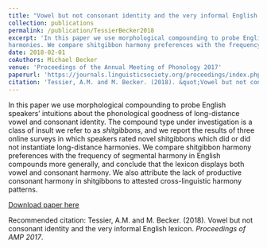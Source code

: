 ```yaml
---
title: "Vowel but not consonant identity and the very informal English lexicon"
collection: publications
permalink: /publication/TessierBecker2018
excerpt: 'In this paper we use morphological compounding to probe English speakers’ intuitions about the phonological goodness of long-distance vowel and consonant identity. The compound type under investigation is a class of insult we refer to as <i>shitgibbons</i>, and we report the results of three online surveys in which speakers rated novel shitgibbons which did or did not instantiate long-distance
harmonies. We compare shitgibbon harmony preferences with the frequency of segmental harmony in English compounds more generally, and conclude that the lexicon displays both vowel and consonant harmony. We also attribute the lack of productive consonant harmony in shitgibbons to attested cross-linguistic harmony patterns.'
date: 2018-02-01
coAuthors: Michael Becker
venue: 'Proceedings of the Annual Meeting of Phonology 2017'
paperurl: 'https://journals.linguisticsociety.org/proceedings/index.php/amphonology/article/view/4248'
citation: 'Tessier, A.M. and M. Becker. (2018). &quot;Vowel but not consonant identity and the very informal English lexicon.&quot; <i>Proceedings of AMP 2017</i>. '
---
```

In this paper we use morphological compounding to probe English speakers’ intuitions about the phonological goodness of long-distance vowel and consonant identity. The compound type under investigation is a class of insult we refer to as <i>shitgibbons</i>, and we report the results of three online surveys in which speakers rated novel shitgibbons which did or did not instantiate long-distance
harmonies. We compare shitgibbon harmony preferences with the frequency of segmental harmony in English compounds more generally, and conclude that the lexicon displays both vowel and consonant harmony. We also attribute the lack of productive consonant harmony in shitgibbons to attested cross-linguistic harmony patterns.

[Download paper here](https://journals.linguisticsociety.org/proceedings/index.php/amphonology/article/view/4248/3874)

Recommended citation: Tessier, A.M. and M. Becker. (2018). Vowel but not consonant identity and the very informal English lexicon. <i>Proceedings of AMP 2017</i>.
